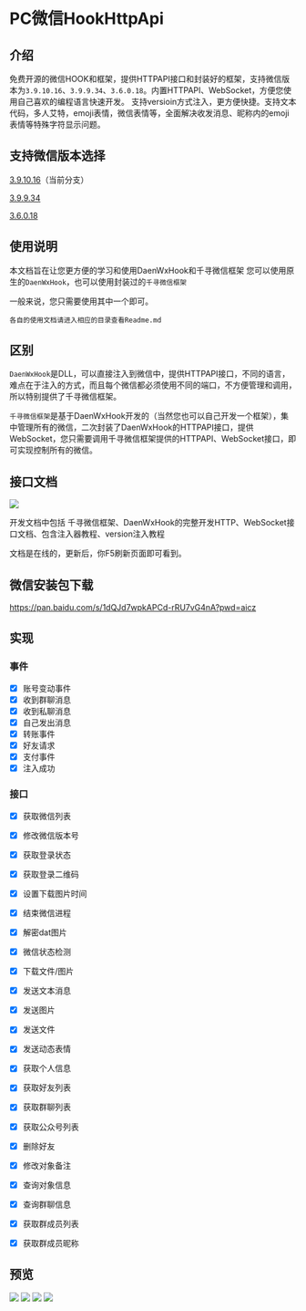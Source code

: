 # PC微信HookHttpApi

## 介绍
免费开源的微信HOOK和框架，提供HTTPAPI接口和封装好的框架，支持微信版本为`3.9.10.16`、`3.9.9.34`、`3.6.0.18`。内置HTTPAPI、WebSocket，方便您使用自己喜欢的编程语言快速开发。
支持versioin方式注入，更方便快捷。支持文本代码，多人艾特，emoji表情，微信表情等，全面解决收发消息、昵称内的emoji表情等特殊字符显示问题。

## 支持微信版本选择
[3.9.10.16](https://gitee.com/daenmax/pc-wechat-hook-http-api/tree/391016/)（当前分支）

[3.9.9.34](https://gitee.com/daenmax/pc-wechat-hook-http-api/tree/39934/)

[3.6.0.18](https://gitee.com/daenmax/pc-wechat-hook-http-api/tree/36018/)

## 使用说明

本文档旨在让您更方便的学习和使用DaenWxHook和千寻微信框架
您可以使用原生的`DaenWxHook`，也可以使用封装过的`千寻微信框架`

一般来说，您只需要使用其中一个即可。

`各自的使用文档请进入相应的目录查看Readme.md`

## 区别

`DaenWxHook`是DLL，可以直接注入到微信中，提供HTTPAPI接口，不同的语言，难点在于注入的方式，而且每个微信都必须使用不同的端口，不方便管理和调用，所以特别提供了千寻微信框架。

`千寻微信框架`是基于DaenWxHook开发的（当然您也可以自己开发一个框架），集中管理所有的微信，二次封装了DaenWxHook的HTTPAPI接口，提供WebSocket，您只需要调用千寻微信框架提供的HTTPAPI、WebSocket接口，即可实现控制所有的微信。


## 接口文档

![](https://img.cdn.apipost.cn/client/user/0/avatar/748dd95d0520f728a75156a010ed8378667f6b977c2d7.png)

开发文档中包括 千寻微信框架、DaenWxHook的完整开发HTTP、WebSocket接口文档、包含注入器教程、version注入教程

文档是在线的，更新后，你F5刷新页面即可看到。


## 微信安装包下载
https://pan.baidu.com/s/1dQJd7wpkAPCd-rRU7vG4nA?pwd=aicz

## 实现

### 事件

- [x] 账号变动事件
- [x] 收到群聊消息
- [x] 收到私聊消息
- [x] 自己发出消息
- [x] 转账事件
- [x] 好友请求
- [x] 支付事件
- [x] 注入成功

### 接口

- [x] 获取微信列表
- [x] 修改微信版本号
- [x] 获取登录状态
- [x] 获取登录二维码
- [x] 设置下载图片时间
- [x] 结束微信进程
- [x] 解密dat图片
- [x] 微信状态检测
- [x] 下载文件/图片
- [x] 发送文本消息
- [x] 发送图片
- [x] 发送文件
- [x] 发送动态表情
- [x] 获取个人信息
- [x] 获取好友列表
- [x] 获取群聊列表
- [x] 获取公众号列表
- [x] 删除好友
- [x] 修改对象备注
- [x] 查询对象信息
- [x] 查询群聊信息
- [x] 获取群成员列表
- [x] 获取群成员昵称


## 预览

![](https://img.cdn.apipost.cn/client/user/0/avatar/748dd95d0520f728a75156a010ed8378667f6d0c60e76.png)
![](https://img.cdn.apipost.cn/client/user/0/avatar/748dd95d0520f728a75156a010ed8378667f6d16d339b.png)
![](https://img.cdn.apipost.cn/client/user/0/avatar/748dd95d0520f728a75156a010ed8378667f71d265bda.png)
![](https://img.cdn.apipost.cn/client/user/0/avatar/748dd95d0520f728a75156a010ed8378667f6d223089c.png)
